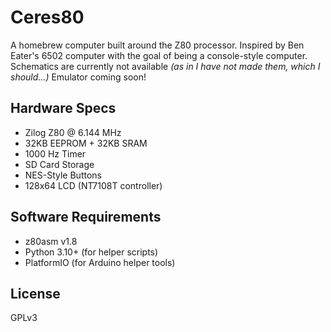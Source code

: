 # Ceres80
A homebrew computer built around the Z80 processor.
Inspired by Ben Eater's 6502 computer with the goal of being a console-style computer.
Schematics are currently not available *(as in I have not made them, which I should...)*
Emulator coming soon!

## Hardware Specs
- Zilog Z80 @ 6.144 MHz
- 32KB EEPROM + 32KB SRAM
- 1000 Hz Timer
- SD Card Storage
- NES-Style Buttons
- 128x64 LCD (NT7108T controller)

## Software Requirements
- z80asm v1.8
- Python 3.10+ (for helper scripts)
- PlatformIO (for Arduino helper tools)

## License
GPLv3
